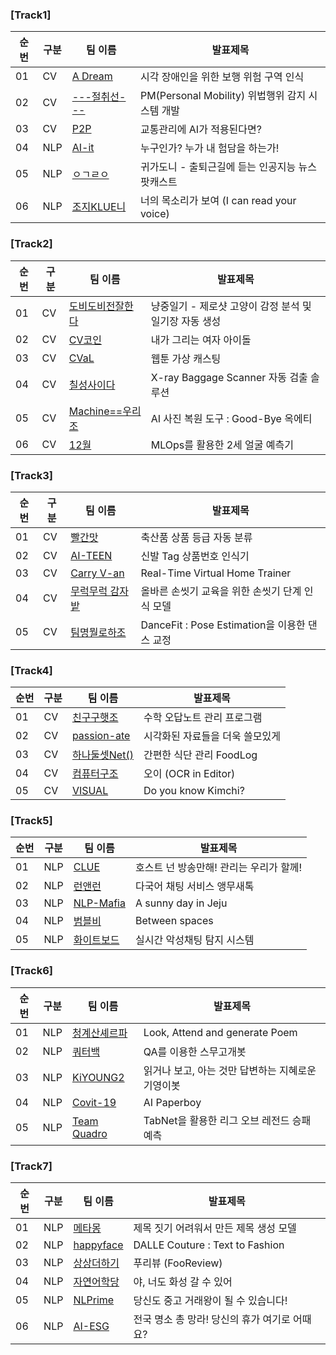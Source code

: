 

### [Track1]

순번|구분|팀 이름| 발표제목
----|----|----|----
01|CV|[A Dream](https://github.com/boostcampaitech2/final-project-level3-cv-10)|시각 장애인을 위한 보행 위험 구역 인식
02|CV|[---절취선---](https://github.com/boostcampaitech2/final-project-level3-cv-01)|PM(Personal Mobility) 위법행위 감지 시스템 개발
03|CV|[P2P](https://github.com/boostcampaitech2/final-project-level3-cv-15)|교통관리에 AI가 적용된다면?
04|NLP|[AI-it](https://github.com/boostcampaitech2/final-project-level3-nlp-12)|누구인가? 누가 내 험담을 하는가!
05|NLP|[ㅇㄱㄹㅇ](https://github.com/boostcampaitech2/final-project-level3-nlp-05)|귀가도니 - 출퇴근길에 듣는 인공지능 뉴스 팟캐스트
06|NLP|[조지KLUE니](https://github.com/boostcampaitech2/final-project-level3-nlp-07)|너의 목소리가 보여 (I can read your voice)


### [Track2]

순번|구분|팀 이름| 발표제목
----|----|----|----
01|CV|[도비도비전잘한다](https://github.com/boostcampaitech2/final-project-level3-cv-03)|냥중일기 - 제로샷 고양이 감정 분석 및 일기장 자동 생성
02|CV|[CV코인](https://github.com/boostcampaitech2/final-project-level3-cv-12)|내가 그리는 여자 아이돌 
03|CV|[CVaL](https://github.com/boostcampaitech2/final-project-level3-cv-13)|웹툰 가상 캐스팅
04|CV|[칠성사이다](https://github.com/boostcampaitech2/final-project-level3-cv-06)|X-ray Baggage Scanner 자동 검출 솔루션
05|CV|[Machine==우리조](https://github.com/boostcampaitech2/final-project-level3-cv-14)|AI 사진 복원 도구 : Good-Bye 옥에티
06|CV|[12월](https://github.com/boostcampaitech2/final-project-level3-cv-02)|MLOps를 활용한 2세 얼굴 예측기

### [Track3]

순번|구분|팀 이름| 발표제목
----|----|----|----
01|CV|[빨간맛](https://github.com/boostcampaitech2/final-project-level3-cv-19)|축산품 상품 등급 자동 분류
02|CV|[AI-TEEN](https://github.com/boostcampaitech2/final-project-level3-cv-18)|신발 Tag 상품번호 인식기
03|CV|[Carry V-an](https://github.com/boostcampaitech2/final-project-level3-cv-11)|Real-Time Virtual Home Trainer
04|CV|[무럭무럭 감자밭](https://github.com/boostcampaitech2/final-project-level3-cv-04)|올바른 손씻기 교육을 위한 손씻기 단계 인식 모델
05|CV|[팀명뭘로하조](https://github.com/boostcampaitech2/final-project-level3-cv-08)|DanceFit : Pose Estimation을 이용한 댄스 교정

### [Track4]

순번|구분|팀 이름| 발표제목
----|----|----|----
01|CV|[친구구햇조](https://github.com/boostcampaitech2/final-project-level3-cv-05)|수학 오답노트 관리 프로그램
02|CV|[passion-ate ](https://github.com/boostcampaitech2/final-project-level3-cv-16)|시각화된 자료들을 더욱 쓸모있게
03|CV|[하나둘셋Net()](https://github.com/boostcampaitech2/final-project-level3-cv-09)|간편한 식단 관리 FoodLog
04|CV|[컴퓨터구조](https://github.com/boostcampaitech2/final-project-level3-cv-07)|오이 (OCR in Editor)
05|CV|[VISUAL](https://github.com/boostcampaitech2/final-project-level3-cv-17)|Do you know Kimchi?

### [Track5]

순번|구분|팀 이름| 발표제목
----|----|----|----
01|NLP|[CLUE](https://github.com/boostcampaitech2/final-project-level3-nlp-13)|호스트 넌 방송만해! 관리는 우리가 할께!
02|NLP|[런앤런](https://github.com/boostcampaitech2/final-project-level3-nlp-01)|다국어 채팅 서비스 앵무새톡
03|NLP|[NLP-Mafia](https://github.com/boostcampaitech2/final-project-level3-nlp-18)|A sunny day in Jeju
04|NLP|[범블비](https://github.com/boostcampaitech2/final-project-level3-nlp-03)|Between spaces
05|NLP|[화이트보드](https://github.com/boostcampaitech2/final-project-level3-nlp-10)|실시간 악성채팅 탐지 시스템

### [Track6]

순번|구분|팀 이름| 발표제목
----|----|----|----
01|NLP|[청계산셰르파](https://github.com/boostcampaitech2/final-project-level3-nlp-08)|Look, Attend and generate Poem
02|NLP|[쿼터백](https://github.com/boostcampaitech2/final-project-level3-nlp-09)|QA를 이용한 스무고개봇
03|NLP|[KiYOUNG2](https://github.com/boostcampaitech2/final-project-level3-nlp-14)|읽거나 보고, 아는 것만 답변하는 지혜로운 기영이봇
04|NLP|[Covit-19](https://github.com/boostcampaitech2/final-project-level3-nlp-19)|AI Paperboy
05|NLP|[Team Quadro](https://github.com/boostcampaitech2/final-project-level3-nlp-17)|TabNet을 활용한 리그 오브 레전드 승패 예측

### [Track7]

순번|구분|팀 이름| 발표제목
----|----|----|----
01|NLP|[메타몽](https://github.com/boostcampaitech2/final-project-level3-nlp-02)|제목 짓기 어려워서 만든 제목 생성 모델
02|NLP|[happyface](https://github.com/boostcampaitech2/final-project-level3-nlp-15)|DALLE Couture : Text to Fashion
03|NLP|[상상더하기](https://github.com/boostcampaitech2/final-project-level3-nlp-04)|푸리뷰 (FooReview)
04|NLP|[자연어학당](https://github.com/boostcampaitech2/final-project-level3-nlp-06)|야, 너도 화성 갈 수 있어
05|NLP|[NLPrime](https://github.com/boostcampaitech2/final-project-level3-nlp-16)|당신도 중고 거래왕이 될 수 있습니다!
06|NLP|[AI-ESG](https://github.com/boostcampaitech2/final-project-level3-nlp-11)|전국 명소 총 망라! 당신의 휴가 여기로 어때요?
